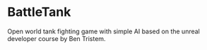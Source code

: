 # BattleTank
Open world tank fighting game with simple AI based on the unreal developer course by Ben Tristem.
